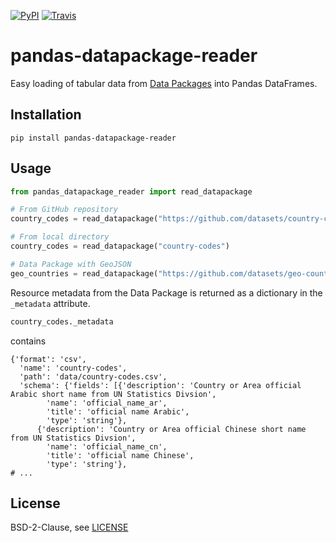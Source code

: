 [![PyPI](https://img.shields.io/pypi/v/pandas-datapackage-reader.svg)](https://pypi.python.org/pypi/pandas-datapackage-reader/)
[![Travis](https://img.shields.io/travis/rgieseke/pandas-datapackage-reader.svg)](https://travis-ci.org/rgieseke/pandas-datapackage-reader)

# pandas-datapackage-reader

Easy loading of tabular data from [Data Packages](http://frictionlessdata.io/data-packages/) into Pandas DataFrames.

## Installation

    pip install pandas-datapackage-reader

## Usage

```python
from pandas_datapackage_reader import read_datapackage

# From GitHub repository
country_codes = read_datapackage("https://github.com/datasets/country-codes")

# From local directory
country_codes = read_datapackage("country-codes")

# Data Package with GeoJSON
geo_countries = read_datapackage("https://github.com/datasets/geo-countries")
```

Resource metadata from the Data Package is returned as a dictionary in the
`_metadata` attribute.

```python
country_codes._metadata
```

contains

```
{'format': 'csv',
  'name': 'country-codes',
  'path': 'data/country-codes.csv',
  'schema': {'fields': [{'description': 'Country or Area official Arabic short name from UN Statistics Divsion',
        'name': 'official_name_ar',
        'title': 'official name Arabic',
        'type': 'string'},
      {'description': 'Country or Area official Chinese short name from UN Statistics Divsion',
        'name': 'official_name_cn',
        'title': 'official name Chinese',
        'type': 'string'},
# ...
```

## License

BSD-2-Clause, see [LICENSE](LICENSE)
